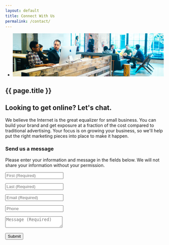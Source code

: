 ```yaml
---
layout: default
title: Connect With Us
permalink: /contact/
---
```


<section class="hero-slider">
  <div class="flash-gallery-wrapper">
    <ul class="flash-gallery bx-slider">
      <li><img src="/assets/images/our-services.jpg" alt="group meeting" alt="About Us"/></li>
    </ul> 
  </div> 
</section>

<section class="content">
  <h1 class="page-title">{{ page.title }}</h1>
  <h2>Looking to get online? Let's chat.</h2>
  <p>We believe the Internet is the great equalizer for small business. You can build your brand and get exposure at a fraction of the cost compared to traditional advertising. Your focus is on growing your business, so we'll help put the right marketing pieces into place to make it happen.</p>
  <h3>Send us a message</h3>
  <p>Please enter your information and message in the fields below. We will not share your information without your permission.</p>
  <form id="contactform" method="POST">
    <input type="hidden" name="_next" value="https://suego.co/" />
    <p><input type="text" name="first" placeholder="First (Required)" required ></p>
    <p><input type="text" name="last" placeholder="Last (Required)" required ></p>
    <p><input type="email" name="_replyto" placeholder="Email (Required)" required ></p>
    <p><input type="text" name="phone" placeholder="Phone"></p>
    <input type="hidden" name="_subject" value="Website contact" />
    <p><textarea name="message" placeholder="Message (Required)" required ></textarea></p>
    <input type="text" name="_gotcha" style="display:none!important" />
    <input type="submit" class="sendit" value="Submit">
  </form>
  <script>
      var contactform =  document.getElementById('contactform');
      contactform.setAttribute('action', '//formspree.io/' + 'steven' + '@' + 'suego' + '.' + 'co');
  </script>
